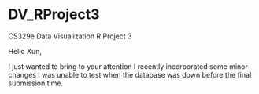 # DV_RProject3
CS329e Data Visualization R Project 3

Hello Xun,

I just wanted to bring to your attention I recently incorporated some minor changes I was unable to test when the database was down before the final submission time.
